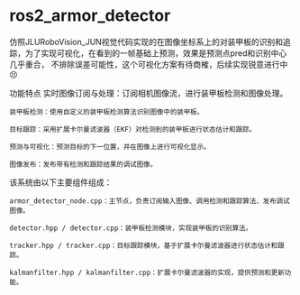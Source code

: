 # ros2_armor_detector

仿照JLURoboVision_JUN视觉代码实现的在图像坐标系上的对装甲板的识别和追踪，为了实现可视化，在看到的一帧基础上预测，效果是预测点pred和识别中心几乎重合，
不排除误差可能性，这个可视化方案有待商榷，后续实现锐意进行中😣

功能特点
    实时图像订阅与处理：订阅相机图像流，进行装甲板检测和图像处理。
    
    装甲板检测：使用自定义的装甲板检测算法识别图像中的装甲板。
    
    目标跟踪：采用扩展卡尔曼滤波器（EKF）对检测到的装甲板进行状态估计和跟踪。
    
    预测与可视化：预测目标的下一位置，并在图像上进行可视化显示。
    
    图像发布：发布带有检测和跟踪结果的调试图像。


该系统由以下主要组件组成：

    armor_detector_node.cpp：主节点，负责订阅输入图像、调用检测和跟踪算法、发布调试图像。
    
    detector.hpp / detector.cpp：装甲板检测模块，实现装甲板的识别算法。
    
    tracker.hpp / tracker.cpp：目标跟踪模块，基于扩展卡尔曼滤波器进行状态估计和跟踪。
    
    kalmanfilter.hpp / kalmanfilter.cpp：扩展卡尔曼滤波器的实现，提供预测和更新功能。
